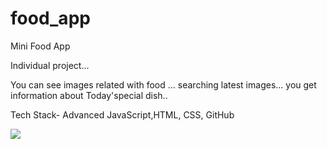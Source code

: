 # food_app

Mini Food App 

Individual project...

You can see images related with food ...
searching latest images...
you get information about Today'special dish..

Tech Stack- 
Advanced JavaScript,HTML, CSS, GitHub


<img src ="https://shravaniportfolio.netlify.app/food.png" />
